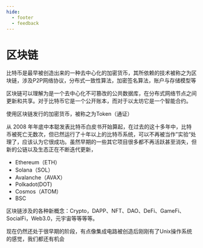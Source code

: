 ```yaml
---
hide:
  - footer
  - feedback
---
```

# 区块链

比特币是最早被创造出来的一种去中心化的加密货币，其所依赖的技术被称之为区块链，涉及P2P网络协议，分布式一致性算法，加密签名算法，账户与存储模型等

区块链可以理解为是一个去中心化不可篡改的公共数据库，在分布式网络节点之间更新和共享。对于比特币它是一个公开账本，而对于以太坊它是一个智能合约。

使用区块链发行的加密货币，被称之为Token（通证）

从 2008 年年底中本聪发表比特币白皮书开始算起，在过去的这十多年中，比特币被死亡无数次，但已然运行了十年以上的比特币系统，可以不再被当作”实验“处理了，应该认为它很成功。虽然早期的一些其它项目很多都不再活跃甚至消失，但新的公链以及生态正在不断迭代更新，

- Ethereum（ETH）
- Solana（SOL）
- Avalanche（AVAX）
- Polkadot(DOT)
- Cosmos（ATOM）
- BSC

区块链涉及的各种新概念：Crypto，DAPP、NFT、DAO、DeFi、GameFi、SocialFi，Web3.0，元宇宙等等等等。

现在仍然还处于很早期的阶段，有点像集成电路被创造后刚刚有了Unix操作系统的感觉，我们都还有机会
